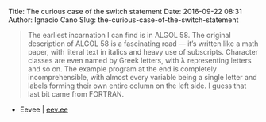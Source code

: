 Title: The curious case of the switch statement
Date: 2016-09-22 08:31
Author: Ignacio Cano
Slug: the-curious-case-of-the-switch-statement

> The earliest incarnation I can find is in ALGOL 58. The original
> description of ALGOL 58 is a fascinating read — it’s written like a math
> paper, with literal text in italics and heavy use of subscripts. Character
> classes are even named by Greek letters, with λ representing letters and so
> on. The example program at the end is completely incomprehensible, with
> almost every variable being a single letter and labels forming their own
> entire column on the left side. I guess that last bit came from FORTRAN.

- Eevee | [eev.ee][]

  [eev.ee]: https://eev.ee/blog/2016/09/18/the-curious-case-of-the-switch-statement/
    "The curious case of the switch statement"
